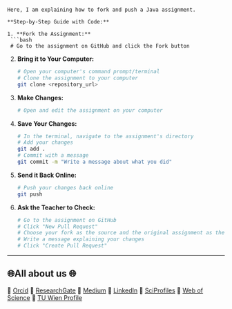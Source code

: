   ``` Dear Güller

Here, I am explaining how to fork and push a Java assignment.

**Step-by-Step Guide with Code:**

1. **Fork the Assignment:**
   ```bash
   # Go to the assignment on GitHub and click the Fork button
   ```

2. **Bring it to Your Computer:**
   ```bash
   # Open your computer's command prompt/terminal
   # Clone the assignment to your computer
   git clone <repository_url>
   ```

3. **Make Changes:**
   ```bash
   # Open and edit the assignment on your computer
   ```

4. **Save Your Changes:**
   ```bash
   # In the terminal, navigate to the assignment's directory
   # Add your changes
   git add .
   # Commit with a message
   git commit -m "Write a message about what you did"
   ```

5. **Send it Back Online:**
   ```bash
   # Push your changes back online
   git push
   ```

6. **Ask the Teacher to Check:**
   ```bash
   # Go to the assignment on GitHub
   # Click "New Pull Request"
   # Choose your fork as the source and the original assignment as the destination
   # Write a message explaining your changes
   # Click "Create Pull Request"
   ```
_____________________

## 🌐All about us 🌐

🔗 [Orcid](https://orcid.org/0000-0002-6439-8826)
🔗 [ResearchGate](https://www.researchgate.net/profile/Mehmet-Akif-Cifci)
🔗 [Medium](https://medium.com/@themanoftalent)
🔗 [LinkedIn](https://www.linkedin.com/in/themanoftalent/)
🔗 [SciProfiles](https://sciprofiles.com/profile/2455737)
🔗 [Web of Science](https://www.webofscience.com/wos/author/record/1793126)
🔗 [TU Wien Profile](https://www.dap.tuwien.ac.at/person/oid:25266453)
